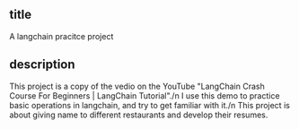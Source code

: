 ## title
A langchain pracitce project

## description
This project is a copy of the vedio on the YouTube "LangChain Crash Course For Beginners | LangChain Tutorial"./n
I use this demo to practice basic operations in langchain, and try to get familiar with it./n
This project is about giving name to different restaurants and develop their resumes.